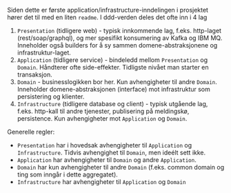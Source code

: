 Siden dette er første application/infrastructure-inndelingen i prosjektet hører det til med en liten `readme`.
I ddd-verden deles det ofte inn i 4 lag
1. `Presentation` (tidligere web) - typisk innkommende lag, f.eks. http-laget (rest/soap/graphql), og mer spesifikt konsumering av Kafka og IBM MQ. Inneholder også builders for å sy sammen domene-abstraksjonene og infrastruktur-laget.
2. `Application` (tidligere service) - bindeledd mellom `Presentation` og `Domain`. Håndterer ofte side-effekter. Tidligste nivået man starter en transaksjon.
3. `Domain` - businesslogikken bor her. Kun avhengigheter til andre `Domain`. Inneholder domene-abstraksjonen  (interface) mot infrastruktur som persistering og klienter.
4. `Infrastructure` (tidligere database og client) - typisk utgående lag, f.eks. http-kall til andre tjenester, publisering på meldingskø, persistence. Kun avhengigheter mot `Application` og `Domain`.

Generelle regler:
- `Presentation` har i hovedsak avhengigheter til `Application` og `Infrastructure`. Tidvis avhengighet til `Domain`, men ideélt sett ikke.
- `Application` har avhengigheter til `Domain` og andre `Application`.
- `Domain` har kun avhengigheter til andre `Domain` (f.eks. common domain og ting som inngår i dette aggregatet).
- `Infrastructure` har avhengigheter til `Application` og `Domain`
